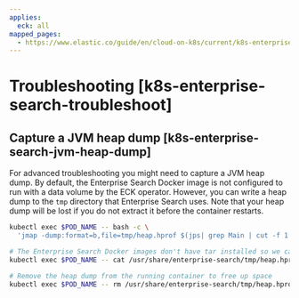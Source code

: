 ```yaml
---
applies:
  eck: all
mapped_pages:
  - https://www.elastic.co/guide/en/cloud-on-k8s/current/k8s-enterprise-search-troubleshoot.html
---
```


# Troubleshooting [k8s-enterprise-search-troubleshoot]

## Capture a JVM heap dump [k8s-enterprise-search-jvm-heap-dump]

For advanced troubleshooting you might need to capture a JVM heap dump. By default, the Enterprise Search Docker image is not configured to run with a data volume by the ECK operator. However, you can write a heap dump to the `tmp` directory that Enterprise Search uses. Note that your heap dump will be lost if you do not extract it before the container restarts.

```sh
kubectl exec $POD_NAME -- bash -c \
  'jmap -dump:format=b,file=tmp/heap.hprof $(jps| grep Main | cut -f 1 -d " ")'

# The Enterprise Search Docker images don't have tar installed so we cannot use kubectl cp
kubectl exec $POD_NAME -- cat /usr/share/enterprise-search/tmp/heap.hprof | gzip -c > heap.hprof.gz

# Remove the heap dump from the running container to free up space
kubectl exec $POD_NAME -- rm /usr/share/enterprise-search/tmp/heap.hprof
```


